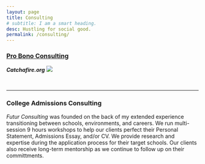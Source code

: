 ```yaml
---
layout: page
title: Consulting
# subtitle: I am a smart heading.
desc: Hustling for social good.
permalink: /consulting/
---
```


<div class="pretty-links">

<div class="lead lead-about">


### [Pro Bono Consulting](https://www.catchafire.org/profiles/1474308/)<br>
***Catchafire.org***
<img src="{{ site.baseurl }}/assets/img/git.catchafire.png"/>


<!-- {::nomarkdown} 
<figure class="site-profile">
    <img src="{{ site.baseurl }}/assets/img/profile.png">
</figure>
{:/} -->

<br>

---


### College Admissions Consulting
_Futur Consulting_ was founded on the back of my extended experience transitioning between schools, environments, and careers. We run multi-session 9 hours workshops to help our clients perfect their Personal Statement, Admissions Essay, and/or CV. We provide research and expertise during the application process for their target schools. Our clients also receive long-term mentorship as we continue to follow up on their committments. 
</div>    
 
